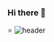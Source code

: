 ### Hi there 👋

<!--
**hurjun/hurjun** is a ✨ _special_ ✨ repository because its `README.md` (this file) appears on your GitHub profile.

Here are some ideas to get you started:

- 🔭 I’m currently working on ...
- 🌱 I’m currently learning ...
- 👯 I’m looking to collaborate on ...
- 🤔 I’m looking for help with ...
- 💬 Ask me about ...
- 📫 How to reach me: ...
- 😄 Pronouns: ...
- ⚡ Fun fact: ...
-->

:star:
![header](https://capsule-render.vercel.app/api?type=wave&color=auto&height=300&section=header&text=capsule%20render&fontSize=90)
